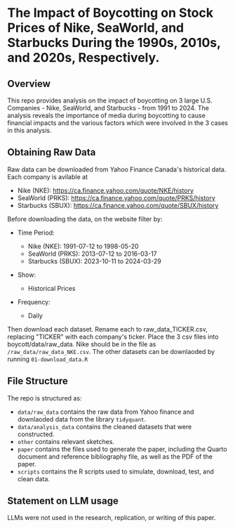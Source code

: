 # The Impact of Boycotting on Stock Prices of Nike, SeaWorld, and Starbucks During the 1990s, 2010s, and 2020s, Respectively. 

## Overview

This repo provides analysis on the impact of boycotting on 3 large U.S. Companies - Nike, SeaWorld, and Starbucks - from 1991 to 2024. The analysis reveals the importance of media during boycotting to cause financial impacts and the various factors which were involved in the 3 cases in this analysis. 

## Obtaining Raw Data

Raw data can be downloaded from Yahoo Finance Canada's historical data. Each company is avilable at 
- Nike (NKE): https://ca.finance.yahoo.com/quote/NKE/history
- SeaWorld (PRKS): https://ca.finance.yahoo.com/quote/PRKS/history
- Starbucks (SBUX): https://ca.finance.yahoo.com/quote/SBUX/history

Before downloading the data, on the website filter by:

-   Time Period:
    -   Nike (NKE): 1991-07-12 to 1998-05-20
    -   SeaWorld (PRKS): 2013-07-12 to 2016-03-17
    -   Starbucks (SBUX): 2023-10-11 to 2024-03-29

-   Show:
    -   Historical Prices

-   Frequency:
    -   Daily

Then download each dataset. Rename each to raw_data_TICKER.csv, replacing "TICKER" with each company's ticker. Place the 3 csv files into boycott/data/raw_data. Nike should be in the file as `/raw_data/raw_data_NKE.csv`. The other datasets can be downlaoded by running `01-download_data.R`

## File Structure

The repo is structured as:

-   `data/raw_data` contains the raw data from Yahoo finance and downlaoded data from the library `tidyquant`.
-   `data/analysis_data` contains the cleaned datasets that were constructed.
-   `other` contains relevant sketches.
-   `paper` contains the files used to generate the paper, including the Quarto document and reference bibliography file, as well as the PDF of the paper.
-   `scripts` contains the R scripts used to simulate, download, test, and clean data.

## Statement on LLM usage

LLMs were not used in the research, replication, or writing of this paper.
